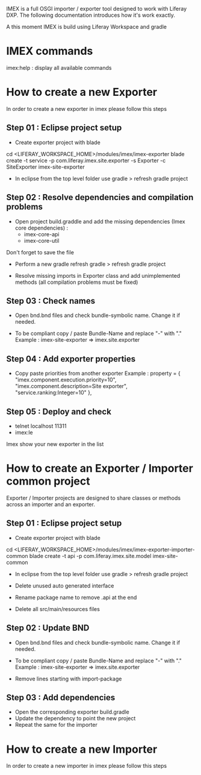 IMEX is a full OSGI importer / exporter tool designed to work with Liferay DXP. The following documentation introduces how it's work exactly.

A this moment IMEX is build using Liferay Workspace and gradle

# IMEX commands
imex:help : display all available commands

# How to create a new Exporter

In order to create a new exporter in imex please follow this steps

## Step 01 : Eclipse project setup

 - Create exporter project with blade

 cd <LIFERAY_WORKSPACE_HOME>/modules/imex/imex-exporter
 blade create -t service -p com.liferay.imex.site.exporter -s Exporter -c SiteExporter imex-site-exporter

 - In eclipse from the top level folder use gradle > refresh gradle project

## Step 02 : Resolve dependencies and compilation problems

 - Open project build.graddle and add the missing dependencies (Imex core dependencies) :
    - imex-core-api
    - imex-core-util

 Don't forget to save the file
 
 - Perform a new gradle refresh gradle > refresh gradle project
 
 - Resolve missing imports in Exporter class and add unimplemented methods (all compilation problems must be fixed)
 
## Step 03 : Check names

- Open bnd.bnd files and check bundle-symbolic name. Change it if needed.

- To be compliant copy / paste Bundle-Name and replace "-" with "." 
Example : imex-site-exporter => imex.site.exporter

## Step 04 : Add exporter properties

- Copy paste priorities from another exporter 
Example : 	property = {
			"imex.component.execution.priority=10",
			"imex.component.description=Site exporter",
			"service.ranking:Integer=10"
		},
		
## Step 05 : Deploy and check

- telnet localhost 11311
- imex:le

Imex show your new exporter in the list

# How to create an Exporter / Importer common project

Exporter / Importer projects are designed to share classes or methods across an importer and an exporter. 

## Step 01 : Eclipse project setup

 - Create exporter project with blade

cd <LIFERAY_WORKSPACE_HOME>/modules/imex/imex-exporter-importer-common
blade create -t api -p com.liferay.imex.site.model imex-site-common

 - In eclipse from the top level folder use gradle > refresh gradle project
 
 - Delete unused auto generated interface 
 
 - Rename package name to remove .api at the end
 
 - Delete all src/main/resources files
 
 
## Step 02 : Update BND

- Open bnd.bnd files and check bundle-symbolic name. Change it if needed.

- To be compliant copy / paste Bundle-Name and replace "-" with "." 
Example : imex-site-exporter => imex.site.exporter

- Remove lines starting with import-package

## Step 03 : Add dependencies 

- Open the corresponding exporter build.gradle
- Update the dependency to point the new project
- Repeat the same for the importer
 

# How to create a new Importer
In order to create a new importer in imex please follow this steps
